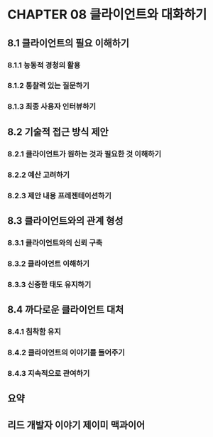 # CHAPTER 08 클라이언트와 대화하기

## 8.1 클라이언트의 필요 이해하기

### 8.1.1 능동적 경청의 활용

### 8.1.2 통찰력 있는 질문하기

### 8.1.3 최종 사용자 인터뷰하기

## 8.2 기술적 접근 방식 제안

### 8.2.1 클라이언트가 원하는 것과 필요한 것 이해하기

### 8.2.2 예산 고려하기

### 8.2.3 제안 내용 프레젠테이션하기

## 8.3 클라이언트와의 관계 형성

### 8.3.1 클라이언트와의 신뢰 구축

### 8.3.2 클라이언트 이해하기

### 8.3.3 신중한 태도 유지하기

## 8.4 까다로운 클라이언트 대처

### 8.4.1 침착함 유지

### 8.4.2 클라이언트의 이야기를 들어주기

### 8.4.3 지속적으로 관여하기

## 요약

## 리드 개발자 이야기 제이미 맥과이어
